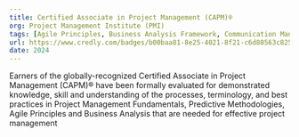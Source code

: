 ```yaml
---
title: Certified Associate in Project Management (CAPM)®
org: Project Management Institute (PMI)
tags: [Agile Principles, Business Analysis Framework, Communication Management, Cost Management, Integration Management, Predictive Methodologies, Project Management, Quality Management, Risk Management, Scope Management, Time Management] 
url: https://www.credly.com/badges/b00baa81-8e25-4021-8f21-c6d80563c825/public_url
date: 2024
---
```


Earners of the globally-recognized Certified Associate in Project Management (CAPM)® have been formally evaluated for demonstrated knowledge, skill and understanding of the processes, terminology, and best practices in Project Management Fundamentals, Predictive Methodologies, Agile Principles and Business Analysis that are needed for effective project management
